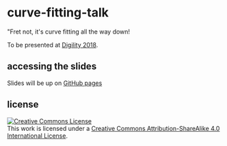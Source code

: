 # curve-fitting-talk

"Fret not, it's curve fitting all the way down!

To be presented at [Digility 2018](https://www.digility.de).

## accessing the slides

Slides will be up on [GitHub pages](https://ericmjl.github.io/curve-fitting-talk!)

## license

<a rel="license" href="http://creativecommons.org/licenses/by-sa/4.0/"><img alt="Creative Commons License" style="border-width:0" src="https://i.creativecommons.org/l/by-sa/4.0/88x31.png" /></a><br />This work is licensed under a <a rel="license" href="http://creativecommons.org/licenses/by-sa/4.0/">Creative Commons Attribution-ShareAlike 4.0 International License</a>.
